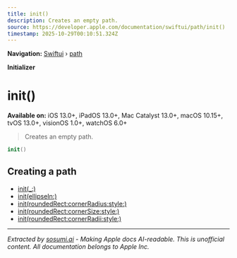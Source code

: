 ```yaml
---
title: init()
description: Creates an empty path.
source: https://developer.apple.com/documentation/swiftui/path/init()
timestamp: 2025-10-29T00:10:51.324Z
---
```


**Navigation:** [Swiftui](/documentation/swiftui) › [path](/documentation/swiftui/path)

**Initializer**

# init()

**Available on:** iOS 13.0+, iPadOS 13.0+, Mac Catalyst 13.0+, macOS 10.15+, tvOS 13.0+, visionOS 1.0+, watchOS 6.0+

> Creates an empty path.

```swift
init()
```

## Creating a path

- [init(_:)](/documentation/swiftui/path/init(_:))
- [init(ellipseIn:)](/documentation/swiftui/path/init(ellipsein:))
- [init(roundedRect:cornerRadius:style:)](/documentation/swiftui/path/init(roundedrect:cornerradius:style:))
- [init(roundedRect:cornerSize:style:)](/documentation/swiftui/path/init(roundedrect:cornersize:style:))
- [init(roundedRect:cornerRadii:style:)](/documentation/swiftui/path/init(roundedrect:cornerradii:style:))

---

*Extracted by [sosumi.ai](https://sosumi.ai) - Making Apple docs AI-readable.*
*This is unofficial content. All documentation belongs to Apple Inc.*
